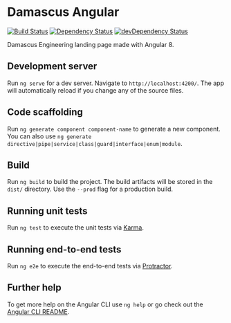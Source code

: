 # Damascus Angular
[![Build Status](https://travis-ci.com/damascus-mx/damascus-angular.svg?branch=master)](https://travis-ci.com/damascus-mx/damascus-angular)
[![Dependency Status](https://david-dm.org/damascus-mx/Damascus-Angular.svg)](https://david-dm.org/damascus-mx/Damascus-Angular)
[![devDependency Status](https://david-dm.org/damascus-mx/Damascus-Angular/dev-status.svg)](https://david-dm.org/damascus-mx/Damascus-Angular?type=dev)


Damascus Engineering landing page made with Angular 8.

## Development server

Run `ng serve` for a dev server. Navigate to `http://localhost:4200/`. The app will automatically reload if you change any of the source files.

## Code scaffolding

Run `ng generate component component-name` to generate a new component. You can also use `ng generate directive|pipe|service|class|guard|interface|enum|module`.

## Build

Run `ng build` to build the project. The build artifacts will be stored in the `dist/` directory. Use the `--prod` flag for a production build.

## Running unit tests

Run `ng test` to execute the unit tests via [Karma](https://karma-runner.github.io).

## Running end-to-end tests

Run `ng e2e` to execute the end-to-end tests via [Protractor](http://www.protractortest.org/).

## Further help

To get more help on the Angular CLI use `ng help` or go check out the [Angular CLI README](https://github.com/angular/angular-cli/blob/master/README.md).
